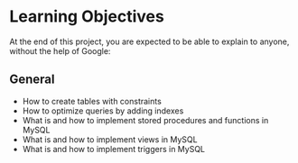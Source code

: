 # Learning Objectives
At the end of this project, you are expected to be able to explain to anyone, without the help of Google:

## General
- How to create tables with constraints
- How to optimize queries by adding indexes
- What is and how to implement stored procedures and functions in MySQL
- What is and how to implement views in MySQL
- What is and how to implement triggers in MySQL
